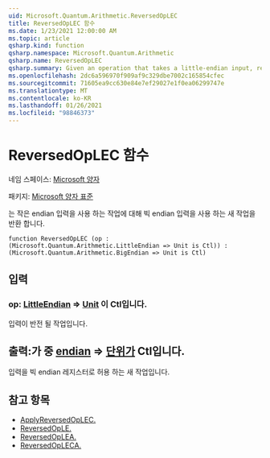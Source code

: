 ```yaml
---
uid: Microsoft.Quantum.Arithmetic.ReversedOpLEC
title: ReversedOpLEC 함수
ms.date: 1/23/2021 12:00:00 AM
ms.topic: article
qsharp.kind: function
qsharp.namespace: Microsoft.Quantum.Arithmetic
qsharp.name: ReversedOpLEC
qsharp.summary: Given an operation that takes a little-endian input, returns a new operation that takes a big-endian input.
ms.openlocfilehash: 2dc6a596970f909af9c329dbe7002c165854cfec
ms.sourcegitcommit: 71605ea9cc630e84e7ef29027e1f0ea06299747e
ms.translationtype: MT
ms.contentlocale: ko-KR
ms.lasthandoff: 01/26/2021
ms.locfileid: "98846373"
---
```

# <a name="reversedoplec-function"></a>ReversedOpLEC 함수

네임 스페이스: [Microsoft 양자](xref:Microsoft.Quantum.Arithmetic)

패키지: [Microsoft 양자 표준](https://nuget.org/packages/Microsoft.Quantum.Standard)


는 작은 endian 입력을 사용 하는 작업에 대해 빅 endian 입력을 사용 하는 새 작업을 반환 합니다.

```qsharp
function ReversedOpLEC (op : (Microsoft.Quantum.Arithmetic.LittleEndian => Unit is Ctl)) : (Microsoft.Quantum.Arithmetic.BigEndian => Unit is Ctl)
```


## <a name="input"></a>입력

### <a name="op--littleendian--unit--is-ctl"></a>op: [LittleEndian](xref:Microsoft.Quantum.Arithmetic.LittleEndian) => [Unit](xref:microsoft.quantum.lang-ref.unit)  이 Ctl입니다.

입력이 반전 될 작업입니다.



## <a name="output--bigendian--unit--is-ctl"></a>출력:가 중 [endian](xref:Microsoft.Quantum.Arithmetic.BigEndian) => [단위가](xref:microsoft.quantum.lang-ref.unit)  Ctl입니다.

입력을 빅 endian 레지스터로 허용 하는 새 작업입니다.

## <a name="see-also"></a>참고 항목

- [ApplyReversedOpLEC.](xref:Microsoft.Quantum.Arithmetic.ApplyReversedOpLEC)
- [ReversedOpLE.](xref:Microsoft.Quantum.Arithmetic.ReversedOpLE)
- [ReversedOpLEA.](xref:Microsoft.Quantum.Arithmetic.ReversedOpLEA)
- [ReversedOpLECA.](xref:Microsoft.Quantum.Arithmetic.ReversedOpLECA)